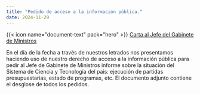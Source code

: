 ```yaml
---
title: "Pedido de acceso a la información pública."
date: 2024-11-29
---
```



{{< icon name="document-text" pack="hero" >}} [Carta al Jefe del Gabinete de Ministros](content\es\documentos\pedido-acceso-informacion-publica\Pedido-Acceso-Informacion-Publica-05-12-2024-raster.pdf)

En el día de la fecha a través de nuestros letrados nos presentamos haciendo uso de nuestro derecho de acceso a la información pública para pedir al Jefe de Gabinete de Ministros informe sobre la situación del Sistema de Ciencia y Tecnología del pais: ejecución de partidas presupuestarias, estado de programas, etc. El documento adjunto contiene el desglose de todos los pedidos. 